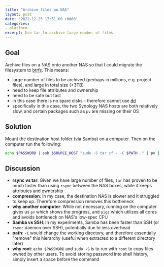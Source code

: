 ```yaml
---
title: "Archive files on NAS"
layout: post
date: '2022-12-25 17:51:00 +0800'
categories:
- platform
excerpt: Use tar to archive large number of files
---
```


## Goal

Archive files on a NAS onto another NAS so that I could migrate the filesystem to [btrfs](https://www.synology.com/en-my/dsm/Btrfs). This means:

- large number of files to be archived (perhaps in millions, e.g. project files), and large in total size (>3TB)
- need to keep file attributes and ownership
- need to be safe but fast
- in this case there is no spare disks - therefore cannot use [dd](https://linuxhint.com/clone-disk-using-dd-linux/)
- specifically in this case, the two Synology NAS hosts are both relatively slow, and certain packages such as `pv` are missing on their OS

## Solution

Mount the destination host folder (via Samba) on a computer. Then on the computer run the following:

```bash
echo $PASSWORD | ssh $SOURCE_HOST "sudo -S tar cf - -C $PATH ." | pv | pigz | cat > $DEST_HOST
```

## Discussion

- __rsync vs tar__: Given we have large number of files, `tar` has proven to be much faster than using `rsync` between the NAS boxes, while it keeps attributes and ownership
- __compression__: In my case, the destination NAS is slower and it struggled to keep up. Therefore compression removes this bottleneck
- __why another computer__: While not necessary, running on the computer gives us `pv` which shows the progress, and `pigz` which utilizes all cores and avoids bottleneck on NAS's low-spec CPU
- __Samba vs SSH__: In my experiments, Samba has been faster than SSH (or `rsync` daemon over SSH), potentially due to less overhead
- __path__: `-C` would change the working directory, and therefore essentially "remove" this hierarchy (useful when extracted to a different directory later)
- __why root__: `echo $PASSWORD` and `sudo -S` is to run with `root` to copy files owned by other users. To avoid storing password into shell history, simply insert a space before the command
